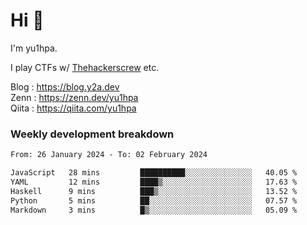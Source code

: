 # Hi 👋

I'm yu1hpa.

I play CTFs w/ [Thehackerscrew](https://www.thehackerscrew.team/) etc.

Blog : https://blog.y2a.dev  
Zenn : https://zenn.dev/yu1hpa  
Qiita : https://qiita.com/yu1hpa  

### Weekly development breakdown

<!--START_SECTION:waka-->

```txt
From: 26 January 2024 - To: 02 February 2024

JavaScript   28 mins         ██████████░░░░░░░░░░░░░░░   40.05 %
YAML         12 mins         ████▒░░░░░░░░░░░░░░░░░░░░   17.63 %
Haskell      9 mins          ███▒░░░░░░░░░░░░░░░░░░░░░   13.52 %
Python       5 mins          ██░░░░░░░░░░░░░░░░░░░░░░░   07.57 %
Markdown     3 mins          █▒░░░░░░░░░░░░░░░░░░░░░░░   05.09 %
```

<!--END_SECTION:waka-->

